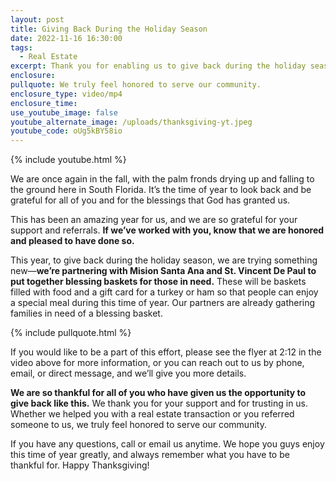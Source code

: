 ```yaml
---
layout: post
title: Giving Back During the Holiday Season
date: 2022-11-16 16:30:00
tags:
  - Real Estate
excerpt: Thank you for enabling us to give back during the holiday season.
enclosure:
pullquote: We truly feel honored to serve our community.
enclosure_type: video/mp4
enclosure_time:
use_youtube_image: false
youtube_alternate_image: /uploads/thanksgiving-yt.jpeg
youtube_code: oUg5kBY58io
---
```

{% include youtube.html %}

We are once again in the fall, with the palm fronds drying up and falling to the ground here in South Florida. It’s the time of year to look back and be grateful for all of you and for the blessings that God has granted us.

This has been an amazing year for us, and we are so grateful for your support and referrals. **If we’ve worked with you, know that we are honored and pleased to have done so.**

This year, to give back during the holiday season, we are trying something new—**we’re partnering with Mision Santa Ana and St. Vincent De Paul to put together blessing baskets for those in need.** These will be baskets filled with food and a gift card for a turkey or ham so that people can enjoy a special meal during this time of year. Our partners are already gathering families in need of a blessing basket.&nbsp;

{% include pullquote.html %}

If you would like to be a part of this effort, please see the flyer at 2:12 in the video above for more information, or you can reach out to us by phone, email, or direct message, and we’ll give you more details.&nbsp;

**We are so thankful for all of you who have given us the opportunity to give back like this.** We thank you for your support and for trusting in us. Whether we helped you with a real estate transaction or you referred someone to us, we truly feel honored to serve our community.

If you have any questions, call or email us anytime. We hope you guys enjoy this time of year greatly, and always remember what you have to be thankful for. Happy Thanksgiving\!